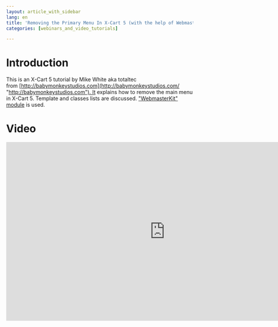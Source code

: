 ```yaml
---
layout: article_with_sidebar
lang: en
title: 'Removing the Primary Menu In X-Cart 5 (with the help of WebmasterKit): Tutorial by Mike White'
categories: [webinars_and_video_tutorials]

---
```




# Introduction

This is an X-Сart 5 tutorial by Mike White aka totaltec from [http://babymonkeystudios.com](http://babymonkeystudios.com/ "http://babymonkeystudios.com"). It explains how to remove the main menu in X-Cart 5. Template and classes lists are discussed. ["WebmasterKit" module](http://www.x-cart.com/extensions/addons/webmaster-kit.html) is used.

# Video

<iframe class="youtube-player" type="text/html" style="width: 853px; height: 480px" src="http://www.youtube.com/embed/byLG9q13pxk" frameborder="0"></iframe>